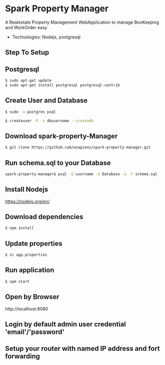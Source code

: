 # Spark Property Manager
A Realestate Property Management WebApplication to manage BooKeeping and WorkOrder easy

- Technologies: Nodejs, postgresql

## Step To Setup
## Postgresql
```bash
$ sudo apt-get update
$ sudo apt-get install postgresql postgresql-contrib
```

## Create User and Database
```bash
$ sudo -u postgres psql
```
```bash
$ createuser -P -s dbusername --createdb
```

## Download spark-property-Manager
```bash
$ git clone https://github.com/wsapiens/spark-property-manager.git
```

## Run schema.sql to your Database
```bash
spark-property-manager$ psql -U username -d Database -a -f schema.sql
```

## Install Nodejs
https://nodejs.org/en/

## Download dependencies
```bash
$ npm install
```

## Update properties
```bash
$ vi app.properties
```

## Run application
```bash
$ npm start
```

## Open by Browser
http://localhost:8080

## Login by default admin user credential 'email'/'password'

## Setup your router with named IP address and fort forwarding

